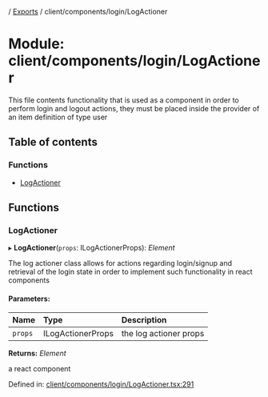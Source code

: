 [](../README.md) / [Exports](../modules.md) / client/components/login/LogActioner

# Module: client/components/login/LogActioner

This file contents functionality that is used as a component in order to perform
login and logout actions, they must be placed inside the provider of an item definition
of type user

## Table of contents

### Functions

- [LogActioner](client_components_login_logactioner.md#logactioner)

## Functions

### LogActioner

▸ **LogActioner**(`props`: ILogActionerProps): *Element*

The log actioner class allows for actions regarding login/signup
and retrieval of the login state in order to implement
such functionality in react components

#### Parameters:

Name | Type | Description |
:------ | :------ | :------ |
`props` | ILogActionerProps | the log actioner props   |

**Returns:** *Element*

a react component

Defined in: [client/components/login/LogActioner.tsx:291](https://github.com/onzag/itemize/blob/55e63f2c/client/components/login/LogActioner.tsx#L291)
